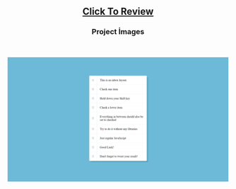 <h2 align="center"><a href="https://atifsimsek.github.io/Javascript-30-Days-30-Project/10-Js%20Checkbox%20Challenge">Click To Review</a> </h2>

<h3 align="center">Project İmages</h3>
<br/>


<p align="center"><img  src="img.png"  width="500" ></p>
